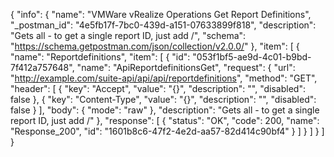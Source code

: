 {
  "info": {
    "name": "VMWare vRealize Operations Get Report Definitions",
    "_postman_id": "4e5fb17f-7bc0-439d-a151-07633899f818",
    "description": "Gets all - to get a single report ID, just add /<report def id>",
    "schema": "https://schema.getpostman.com/json/collection/v2.0.0/"
  },
  "item": [
    {
      "name": "Reportdefinitions",
      "item": [
        {
          "id": "053f1bf5-ae9d-4c01-b9bd-7f412a757648",
          "name": "ApiReportdefinitionsGet",
          "request": {
            "url": "http://example.com/suite-api/api/api/reportdefinitions",
            "method": "GET",
            "header": [
              {
                "key": "Accept",
                "value": "{}",
                "description": "",
                "disabled": false
              },
              {
                "key": "Content-Type",
                "value": "{}",
                "description": "",
                "disabled": false
              }
            ],
            "body": {
              "mode": "raw"
            },
            "description": "Gets all - to get a single report ID, just add /<report def id>"
          },
          "response": [
            {
              "status": "OK",
              "code": 200,
              "name": "Response_200",
              "id": "1601b8c6-47f2-4e2d-aa57-82d414c90bf4"
            }
          ]
        }
      ]
    }
  ]
}